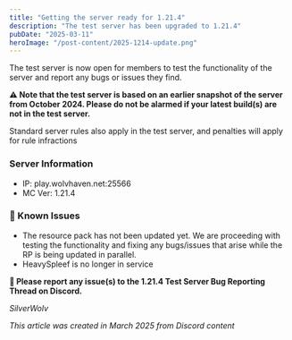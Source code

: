 ```yaml
---
title: "Getting the server ready for 1.21.4"
description: "The test server has been upgraded to 1.21.4"
pubDate: "2025-03-11"
heroImage: "/post-content/2025-1214-update.png"
---
```


The test server is now open for members to test the functionality of the server and report any bugs or issues they find.

**⚠️ Note that the test server is based on an earlier snapshot of the server from October 2024. Please do not be alarmed if your latest build(s) are not in the test server.**

Standard server rules also apply in the test server, and penalties will apply for rule infractions

### Server Information
* IP: play.wolvhaven.net:25566
* MC Ver: 1.21.4

### 👀 Known Issues
* The resource pack has not been updated yet. We are proceeding with testing the functionality and fixing any bugs/issues that arise while the RP is being updated in parallel.
* HeavySpleef is no longer in service

**💬 Please report any issue(s) to the ⁠1.21.4 Test Server Bug Reporting Thread on Discord.**


*SilverWolv*

*This article was created in March 2025 from Discord content*
